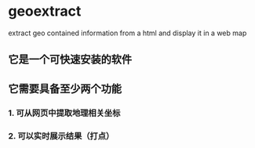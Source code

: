 # geoextract
extract geo contained information from a html and display it in a web map 
## 它是一个可快速安装的软件

## 它需要具备至少两个功能
### 1. 可从网页中提取地理相关坐标
### 2. 可以实时展示结果（打点）
